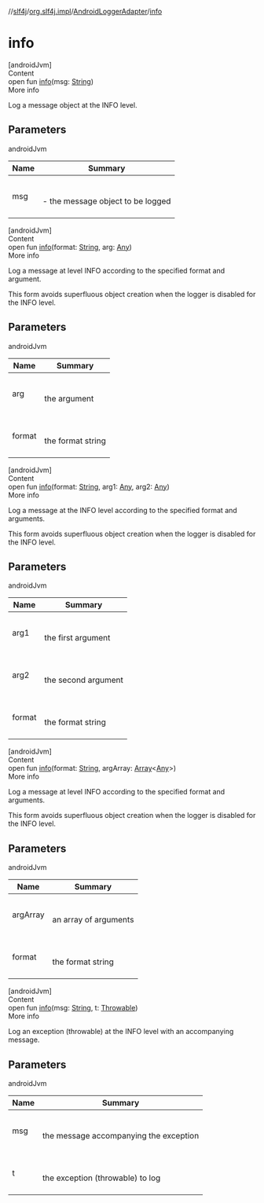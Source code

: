 //[slf4j](../../index.md)/[org.slf4j.impl](../index.md)/[AndroidLoggerAdapter](index.md)/[info](info.md)



# info  
[androidJvm]  
Content  
open fun [info](info.md)(msg: [String](https://docs.oracle.com/javase/8/docs/api/java/lang/String.html))  
More info  


Log a message object at the INFO level.



## Parameters  
  
androidJvm  
  
|  Name|  Summary| 
|---|---|
| <a name="org.slf4j.impl/AndroidLoggerAdapter/info/#java.lang.String/PointingToDeclaration/"></a>msg| <a name="org.slf4j.impl/AndroidLoggerAdapter/info/#java.lang.String/PointingToDeclaration/"></a><br><br>- the message object to be logged<br><br>
  
  


[androidJvm]  
Content  
open fun [info](info.md)(format: [String](https://docs.oracle.com/javase/8/docs/api/java/lang/String.html), arg: [Any](https://kotlinlang.org/api/latest/jvm/stdlib/kotlin/-any/index.html))  
More info  


Log a message at level INFO according to the specified format and argument. 



 This form avoids superfluous object creation when the logger is disabled for the INFO level. 



## Parameters  
  
androidJvm  
  
|  Name|  Summary| 
|---|---|
| <a name="org.slf4j.impl/AndroidLoggerAdapter/info/#java.lang.String#java.lang.Object/PointingToDeclaration/"></a>arg| <a name="org.slf4j.impl/AndroidLoggerAdapter/info/#java.lang.String#java.lang.Object/PointingToDeclaration/"></a><br><br>the argument<br><br>
| <a name="org.slf4j.impl/AndroidLoggerAdapter/info/#java.lang.String#java.lang.Object/PointingToDeclaration/"></a>format| <a name="org.slf4j.impl/AndroidLoggerAdapter/info/#java.lang.String#java.lang.Object/PointingToDeclaration/"></a><br><br>the format string<br><br>
  
  


[androidJvm]  
Content  
open fun [info](info.md)(format: [String](https://docs.oracle.com/javase/8/docs/api/java/lang/String.html), arg1: [Any](https://kotlinlang.org/api/latest/jvm/stdlib/kotlin/-any/index.html), arg2: [Any](https://kotlinlang.org/api/latest/jvm/stdlib/kotlin/-any/index.html))  
More info  


Log a message at the INFO level according to the specified format and arguments. 



 This form avoids superfluous object creation when the logger is disabled for the INFO level. 



## Parameters  
  
androidJvm  
  
|  Name|  Summary| 
|---|---|
| <a name="org.slf4j.impl/AndroidLoggerAdapter/info/#java.lang.String#java.lang.Object#java.lang.Object/PointingToDeclaration/"></a>arg1| <a name="org.slf4j.impl/AndroidLoggerAdapter/info/#java.lang.String#java.lang.Object#java.lang.Object/PointingToDeclaration/"></a><br><br>the first argument<br><br>
| <a name="org.slf4j.impl/AndroidLoggerAdapter/info/#java.lang.String#java.lang.Object#java.lang.Object/PointingToDeclaration/"></a>arg2| <a name="org.slf4j.impl/AndroidLoggerAdapter/info/#java.lang.String#java.lang.Object#java.lang.Object/PointingToDeclaration/"></a><br><br>the second argument<br><br>
| <a name="org.slf4j.impl/AndroidLoggerAdapter/info/#java.lang.String#java.lang.Object#java.lang.Object/PointingToDeclaration/"></a>format| <a name="org.slf4j.impl/AndroidLoggerAdapter/info/#java.lang.String#java.lang.Object#java.lang.Object/PointingToDeclaration/"></a><br><br>the format string<br><br>
  
  


[androidJvm]  
Content  
open fun [info](info.md)(format: [String](https://docs.oracle.com/javase/8/docs/api/java/lang/String.html), argArray: [Array](https://kotlinlang.org/api/latest/jvm/stdlib/kotlin/-array/index.html)<[Any](https://kotlinlang.org/api/latest/jvm/stdlib/kotlin/-any/index.html)>)  
More info  


Log a message at level INFO according to the specified format and arguments. 



 This form avoids superfluous object creation when the logger is disabled for the INFO level. 



## Parameters  
  
androidJvm  
  
|  Name|  Summary| 
|---|---|
| <a name="org.slf4j.impl/AndroidLoggerAdapter/info/#java.lang.String#java.lang.Object.../PointingToDeclaration/"></a>argArray| <a name="org.slf4j.impl/AndroidLoggerAdapter/info/#java.lang.String#java.lang.Object.../PointingToDeclaration/"></a><br><br>an array of arguments<br><br>
| <a name="org.slf4j.impl/AndroidLoggerAdapter/info/#java.lang.String#java.lang.Object.../PointingToDeclaration/"></a>format| <a name="org.slf4j.impl/AndroidLoggerAdapter/info/#java.lang.String#java.lang.Object.../PointingToDeclaration/"></a><br><br>the format string<br><br>
  
  


[androidJvm]  
Content  
open fun [info](info.md)(msg: [String](https://docs.oracle.com/javase/8/docs/api/java/lang/String.html), t: [Throwable](https://docs.oracle.com/javase/8/docs/api/java/lang/Throwable.html))  
More info  


Log an exception (throwable) at the INFO level with an accompanying message.



## Parameters  
  
androidJvm  
  
|  Name|  Summary| 
|---|---|
| <a name="org.slf4j.impl/AndroidLoggerAdapter/info/#java.lang.String#java.lang.Throwable/PointingToDeclaration/"></a>msg| <a name="org.slf4j.impl/AndroidLoggerAdapter/info/#java.lang.String#java.lang.Throwable/PointingToDeclaration/"></a><br><br>the message accompanying the exception<br><br>
| <a name="org.slf4j.impl/AndroidLoggerAdapter/info/#java.lang.String#java.lang.Throwable/PointingToDeclaration/"></a>t| <a name="org.slf4j.impl/AndroidLoggerAdapter/info/#java.lang.String#java.lang.Throwable/PointingToDeclaration/"></a><br><br>the exception (throwable) to log<br><br>
  
  



